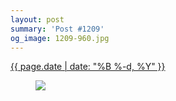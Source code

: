 ```yaml
---
layout: post
summary: 'Post #1209'
og_image: 1209-960.jpg
---
```


<div class="post">
 <time>
  <a href="/1209">
   {{ page.date | date: "%B %-d, %Y" }}
  </a>
 </time>
 <a href="/1209">
  <figure data-taken="9/21/2020">
   <img sizes="(min-width: 700px) 50vw, calc(100vw - 2rem)" src="{{ site.assets_url }}/1209-480.jpg" srcset="{{ site.assets_url }}/1209-240.jpg 240w, {{ site.assets_url }}/1209-480.jpg 480w, {{ site.assets_url }}/1209-720.jpg 720w, {{ site.assets_url }}/1209-960.jpg 960w"/>
  </figure>
 </a>
</div>
